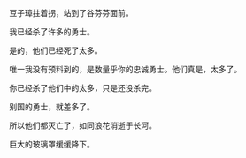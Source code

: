 豆子璋拄着拐，站到了谷芬芬面前。



我已经杀了许多的勇士。

是的，他们已经死了太多。

唯一我没有预料到的，是数量乎你的忠诚勇士。他们真是，太多了。



你已经杀了他们中的太多，只是还没杀完。

别国的勇士，就差多了。

所以他们都灭亡了，如同浪花消逝于长河。

巨大的玻璃罩缓缓降下。